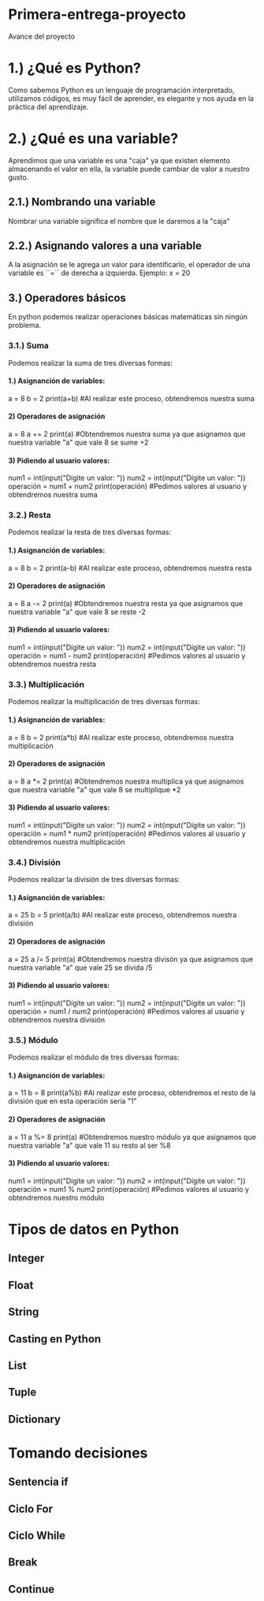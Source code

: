 # Primera-entrega-proyecto
Avance del proyecto
# 1.) ¿Qué es Python?
Como sabemos Python es un lenguaje de programación interpretado, utilizamos códigos, es muy fácil de aprender, es elegante y nos ayuda en la práctica del aprendizaje.
# 2.) ¿Qué es una variable?
Aprendimos que una variable es una "caja" ya que existen elemento almacenando el valor en ella, la variable puede cambiar de valor a nuestro gusto.
## 2.1.) Nombrando una variable
Nombrar una variable significa el nombre que le daremos a la "caja" 
## 2.2.) Asignando valores a una variable
A la asignación se le agrega un valor para identificarlo, el operador de una variable es ´´=´´ de derecha a izquierda.
Ejemplo:
x = 20
## 3.) Operadores básicos
En python podemos realizar operaciones básicas matemáticas sin ningún problema.
### 3.1.) Suma
Podemos realizar la suma de tres diversas formas:
#### 1.) Asignanción de variables:
a = 8
b = 2
print(a+b) #Al realizar este proceso, obtendremos nuestra suma
#### 2) Operadores de asignación
a = 8
a += 2
print(a) #Obtendremos nuestra suma ya que asignamos que nuestra variable "a" que vale 8 se sume +2
#### 3) Pidiendo al usuario valores:
num1 = int(input("Dígite un valor: "))
num2 = int(input("Dígite un valor: "))
operación = num1 + num2
print(operación) #Pedimos valores al usuario y obtendremos nuestra suma
### 3.2.) Resta
Podemos realizar la resta de tres diversas formas:
#### 1.) Asignanción de variables:
a = 8
b = 2
print(a-b) #Al realizar este proceso, obtendremos nuestra resta
#### 2) Operadores de asignación
a = 8
a -= 2
print(a) #Obtendremos nuestra resta ya que asignamos que nuestra variable "a" que vale 8 se reste -2
#### 3) Pidiendo al usuario valores:
num1 = int(input("Dígite un valor: "))
num2 = int(input("Dígite un valor: "))
operación = num1 - num2
print(operación) #Pedimos valores al usuario y obtendremos nuestra resta
### 3.3.) Multiplicación
Podemos realizar la multiplicación de tres diversas formas:
#### 1.) Asignanción de variables:
a = 8
b = 2
print(a*b) #Al realizar este proceso, obtendremos nuestra multiplicación
#### 2) Operadores de asignación
a = 8
a *= 2
print(a) #Obtendremos nuestra multiplica ya que asignamos que nuestra variable "a" que vale 8 se multiplique *2
#### 3) Pidiendo al usuario valores:
num1 = int(input("Dígite un valor: "))
num2 = int(input("Dígite un valor: "))
operación = num1 * num2
print(operación) #Pedimos valores al usuario y obtendremos nuestra multiplicación
### 3.4.) División
Podemos realizar la división de tres diversas formas:
#### 1.) Asignanción de variables:
a = 25
b = 5
print(a/b) #Al realizar este proceso, obtendremos nuestra división
#### 2) Operadores de asignación
a = 25
a /= 5
print(a) #Obtendremos nuestra divisón ya que asignamos que nuestra variable "a" que vale 25 se divida /5
#### 3) Pidiendo al usuario valores:
num1 = int(input("Dígite un valor: "))
num2 = int(input("Dígite un valor: "))
operación = num1 / num2
print(operación) #Pedimos valores al usuario y obtendremos nuestra división
### 3.5.) Módulo
Podemos realizar el módulo de tres diversas formas:
#### 1.) Asignanción de variables:
a = 11
b = 8
print(a%b) #Al realizar este proceso, obtendremos el resto de la división que en esta operación sería "1"
#### 2) Operadores de asignación
a = 11
a %= 8
print(a) #Obtendremos nuestro módulo ya que asignamos que nuestra variable "a" que vale 11 su resto al ser %8
#### 3) Pidiendo al usuario valores:
num1 = int(input("Dígite un valor: "))
num2 = int(input("Dígite un valor: "))
operación = num1 % num2
print(operación) #Pedimos valores al usuario y obtendremos nuestro módulo

# Tipos de datos en Python

## Integer

## Float

## String

## Casting en Python

## List

## Tuple

## Dictionary

# Tomando decisiones

## Sentencia if

## Ciclo For

## Ciclo While

## Break

## Continue
